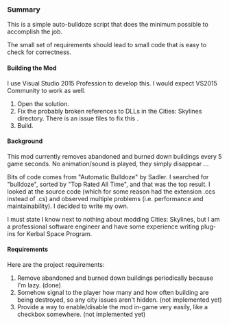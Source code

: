 ### Summary

This is a simple auto-bulldoze script that does the minimum possible to accomplish the job.

The small set of requirements should lead to small code that is easy to check for correctness.

#### Building the Mod

I use Visual Studio 2015 Profession to develop this. I would expect VS2015 Community to work as well.

1. Open the solution.
2. Fix the probably broken references to DLLs in the Cities: Skylines directory. There is an issue files to fix this .
3. Build.

#### Background

This mod currently removes abandoned and burned down buildings every 5 game seconds. No animation/sound is
played, they simply disappear ...

Bits of code comes from "Automatic Bulldoze" by Sadler. I searched for "bulldoze", sorted by "Top Rated All Time", and that was the top result. I looked at the source code (which for some reason had the extension .ccs instead of .cs) and observed multiple problems (i.e. performance and maintainability). I decided to write my own.

I must state I know next to nothing about modding Cities: Skylines, but I am a professional software engineer
and have some experience writing plug-ins for Kerbal Space Program.

#### Requirements

Here are the project requirements:

1. Remove abandoned and burned down buildings periodically because I'm lazy. (done)
2. Somehow signal to the player how many and how often building are being destroyed, so any city issues aren't hidden. (not implemented yet)
3. Provide a way to enable/disable the mod in-game very easily, like a checkbox somewhere. (not implemented yet)

